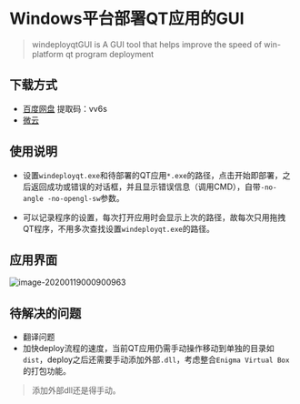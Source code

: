 # Windows平台部署QT应用的GUI 
> windeployqtGUI is A GUI tool that helps improve the speed of win-platform qt program deployment

## 下载方式

- [百度网盘](https://pan.baidu.com/s/1W-mHk5K_8MvWf2Bcla6FIg) 提取码：vv6s
- [微云](https://share.weiyun.com/5NOALOa)

## 使用说明

- 设置`windeployqt.exe`和待部署的QT应用`*.exe`的路径，点击开始即部署，之后返回成功或错误的对话框，并且显示错误信息（调用CMD），自带`-no-angle -no-opengl-sw`参数。

- 可以记录程序的设置，每次打开应用时会显示上次的路径，故每次只用拖拽QT程序，不用多次查找设置`windeployqt.exe`的路径。

## 应用界面

![image-20200119000900963](E:\QtProject\windeployqtGUI\windeployqtGUI\UI.png)

## 待解决的问题

- 翻译问题
- 加快deploy流程的速度，当前QT应用仍需手动操作移动到单独的目录如`dist`，deploy之后还需要手动添加外部`.dll`，考虑整合`Enigma Virtual Box`的打包功能。

> 添加外部dll还是得手动。